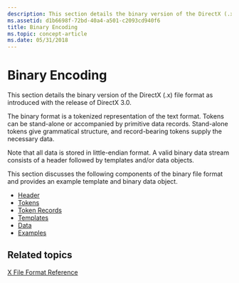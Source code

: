 ```yaml
---
description: This section details the binary version of the DirectX (.x) file format as introduced with the release of DirectX 3.0.
ms.assetid: d1b6698f-72bd-40a4-a501-c2093cd940f6
title: Binary Encoding
ms.topic: concept-article
ms.date: 05/31/2018
---
```


# Binary Encoding

This section details the binary version of the DirectX (.x) file format as introduced with the release of DirectX 3.0.

The binary format is a tokenized representation of the text format. Tokens can be stand-alone or accompanied by primitive data records. Stand-alone tokens give grammatical structure, and record-bearing tokens supply the necessary data.

Note that all data is stored in little-endian format. A valid binary data stream consists of a header followed by templates and/or data objects.

This section discusses the following components of the binary file format and provides an example template and binary data object.

-   [Header](header.md)
-   [Tokens](tokens.md)
-   [Token Records](token-records.md)
-   [Templates](dx9-graphics-reference-x-file-binaryencoding-templates.md)
-   [Data](dx9-graphics-reference-x-file-binaryencoding-data.md)
-   [Examples](examples.md)

## Related topics

<dl> <dt>

[X File Format Reference](dx9-graphics-reference-x-file-format.md)
</dt> </dl>

 

 



